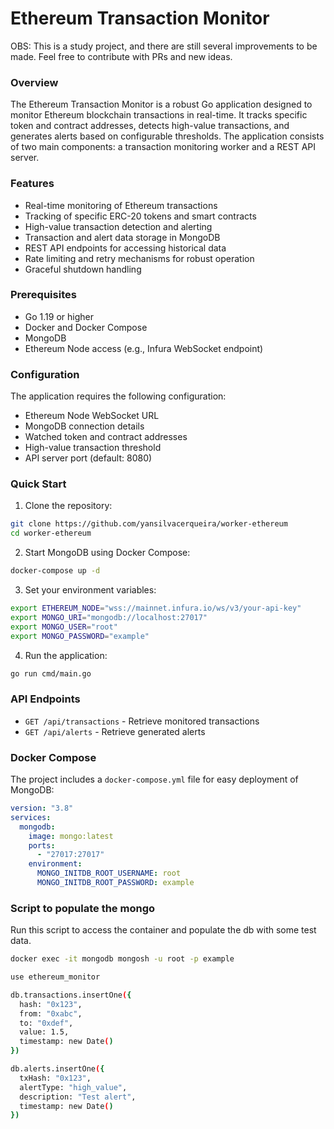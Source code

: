 # Ethereum Transaction Monitor

OBS: This is a study project, and there are still several improvements to be made. Feel free to contribute with PRs and new ideas.

### Overview

The Ethereum Transaction Monitor is a robust Go application designed to monitor Ethereum blockchain transactions in real-time. It tracks specific token and contract addresses, detects high-value transactions, and generates alerts based on configurable thresholds. The application consists of two main components: a transaction monitoring worker and a REST API server.

### Features

- Real-time monitoring of Ethereum transactions
- Tracking of specific ERC-20 tokens and smart contracts
- High-value transaction detection and alerting
- Transaction and alert data storage in MongoDB
- REST API endpoints for accessing historical data
- Rate limiting and retry mechanisms for robust operation
- Graceful shutdown handling

### Prerequisites

- Go 1.19 or higher
- Docker and Docker Compose
- MongoDB
- Ethereum Node access (e.g., Infura WebSocket endpoint)

### Configuration

The application requires the following configuration:

- Ethereum Node WebSocket URL
- MongoDB connection details
- Watched token and contract addresses
- High-value transaction threshold
- API server port (default: 8080)

### Quick Start

1. Clone the repository:

```bash
git clone https://github.com/yansilvacerqueira/worker-ethereum
cd worker-ethereum
```

2. Start MongoDB using Docker Compose:

```bash
docker-compose up -d
```

3. Set your environment variables:

```bash
export ETHEREUM_NODE="wss://mainnet.infura.io/ws/v3/your-api-key"
export MONGO_URI="mongodb://localhost:27017"
export MONGO_USER="root"
export MONGO_PASSWORD="example"
```

4. Run the application:

```bash
go run cmd/main.go
```

### API Endpoints

- `GET /api/transactions` - Retrieve monitored transactions
- `GET /api/alerts` - Retrieve generated alerts

### Docker Compose

The project includes a `docker-compose.yml` file for easy deployment of MongoDB:

```yaml
version: "3.8"
services:
  mongodb:
    image: mongo:latest
    ports:
      - "27017:27017"
    environment:
      MONGO_INITDB_ROOT_USERNAME: root
      MONGO_INITDB_ROOT_PASSWORD: example
```

### Script to populate the mongo

Run this script to access the container and populate the db with some
test data.

```bash
docker exec -it mongodb mongosh -u root -p example

use ethereum_monitor

db.transactions.insertOne({
  hash: "0x123",
  from: "0xabc",
  to: "0xdef",
  value: 1.5,
  timestamp: new Date()
})

db.alerts.insertOne({
  txHash: "0x123",
  alertType: "high_value",
  description: "Test alert",
  timestamp: new Date()
})
```
